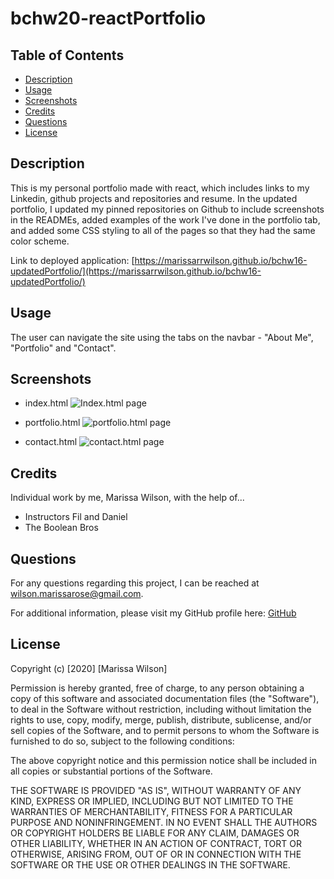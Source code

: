 # bchw20-reactPortfolio

## Table of Contents

* [Description](#description)
* [Usage](#usage)
* [Screenshots](#screenshots)
* [Credits](#credits)
* [Questions](#questions)
* [License](#license)

## Description

This is my personal portfolio made with react, which includes links to my Linkedin, github projects and repositories and resume.
In the updated portfolio, I updated my pinned repositories on Github to include screenshots in the READMEs, added examples of the work I've done in the portfolio tab, and added some CSS styling to all of the pages so that they had the same color scheme.

Link to deployed application: [https://marissarrwilson.github.io/bchw16-updatedPortfolio/](https://marissarrwilson.github.io/bchw16-updatedPortfolio/)

## Usage

The user can navigate the site using the tabs on the navbar - "About Me", "Portfolio" and "Contact".

## Screenshots

* index.html
![Index.html page](images/16-home.png)

* portfolio.html
![portfolio.html page](images/16-portfolio.png)

* contact.html
![contact.html page](images/16-contact.png)

## Credits

Individual work by me, Marissa Wilson, with the help of...
* Instructors Fil and Daniel
* The Boolean Bros

## Questions

For any questions regarding this project, I can be reached at wilson.marissarose@gmail.com.

For additional information, please visit my GitHub profile here:
[GitHub](https://github.com/marissarrwilson)

## License

Copyright (c) [2020] [Marissa Wilson]

Permission is hereby granted, free of charge, to any person obtaining a copy of this software and associated documentation files (the "Software"), to deal in the Software without restriction, including without limitation the rights to use, copy, modify, merge, publish, distribute, sublicense, and/or sell copies of the Software, and to permit persons to whom the Software is furnished to do so, subject to the following conditions:

The above copyright notice and this permission notice shall be included in all copies or substantial portions of the Software.

THE SOFTWARE IS PROVIDED "AS IS", WITHOUT WARRANTY OF ANY KIND, EXPRESS OR IMPLIED, INCLUDING BUT NOT LIMITED TO THE WARRANTIES OF MERCHANTABILITY, FITNESS FOR A PARTICULAR PURPOSE AND NONINFRINGEMENT. IN NO EVENT SHALL THE AUTHORS OR COPYRIGHT HOLDERS BE LIABLE FOR ANY CLAIM, DAMAGES OR OTHER LIABILITY, WHETHER IN AN ACTION OF CONTRACT, TORT OR OTHERWISE, ARISING FROM, OUT OF OR IN CONNECTION WITH THE SOFTWARE OR THE USE OR OTHER DEALINGS IN THE SOFTWARE.